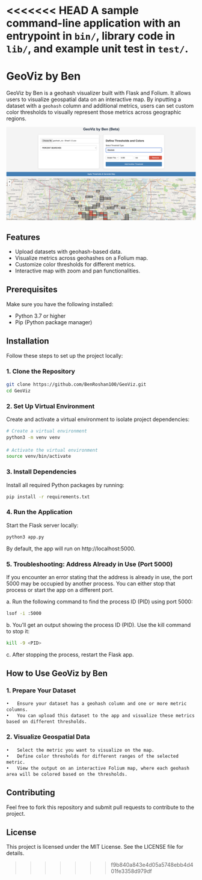 <<<<<<< HEAD
A sample command-line application with an entrypoint in `bin/`, library code
in `lib/`, and example unit test in `test/`.
=======
# GeoViz by Ben

GeoViz by Ben is a geohash visualizer built with Flask and Folium. It allows users to visualize geospatial data on an interactive map. By inputting a dataset with a `geohash` column and additional metrics, users can set custom color thresholds to visually represent those metrics across geographic regions.

![Screenshot of GeoViz](images/geoviz_interface.png)

## Features

- Upload datasets with geohash-based data.
- Visualize metrics across geohashes on a Folium map.
- Customize color thresholds for different metrics.
- Interactive map with zoom and pan functionalities.

## Prerequisites

Make sure you have the following installed:

- Python 3.7 or higher
- Pip (Python package manager)

## Installation

Follow these steps to set up the project locally:

### 1. Clone the Repository

```bash
git clone https://github.com/BenRoshan100/GeoViz.git
cd GeoViz
```

### 2. Set Up Virtual Environment

Create and activate a virtual environment to isolate project dependencies:

```bash
# Create a virtual environment
python3 -m venv venv

# Activate the virtual environment
source venv/bin/activate
```

### 3. Install Dependencies

Install all required Python packages by running:

```bash
pip install -r requirements.txt
```

 ### 4. Run the Application

Start the Flask server locally:

```bash
python3 app.py
```

By default, the app will run on http://localhost:5000.

### 5. Troubleshooting: Address Already in Use (Port 5000)

If you encounter an error stating that the address is already in use, the port 5000 may be occupied by another process. You can either stop that process or start the app on a different port.

a. Run the following command to find the process ID (PID) using port 5000:

```bash
lsof -i :5000
```

b.	You’ll get an output showing the process ID (PID). Use the kill command to stop it:

```bash
kill -9 <PID>
```

c.	After stopping the process, restart the Flask app.

## How to Use GeoViz by Ben

### 1. Prepare Your Dataset

	•	Ensure your dataset has a geohash column and one or more metric columns.
	•	You can upload this dataset to the app and visualize these metrics based on different thresholds.

### 2. Visualize Geospatial Data

	•	Select the metric you want to visualize on the map.
	•	Define color thresholds for different ranges of the selected metric.
	•	View the output on an interactive Folium map, where each geohash area will be colored based on the thresholds.

## Contributing

Feel free to fork this repository and submit pull requests to contribute to the project.

## License

This project is licensed under the MIT License. See the LICENSE file for details.
>>>>>>> f9b840a843e4d05a5748ebb4d401fe3358d979df

